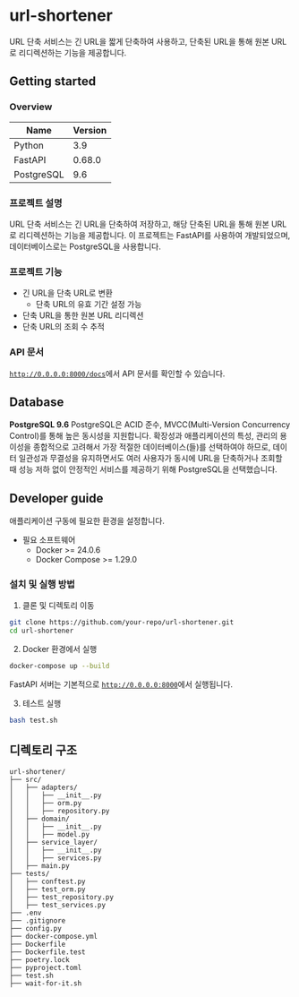 # url-shortener
URL 단축 서비스는 긴 URL을 짧게 단축하여 사용하고, 단축된 URL을 통해 원본 URL로 리디렉션하는 기능을 제공합니다.


## Getting started

### Overview

Name    | Version
--------|---------
Python  | 3.9
FastAPI | 0.68.0
PostgreSQL | 9.6


### 프로젝트 설명

URL 단축 서비스는 긴 URL을 단축하여 저장하고, 해당 단축된 URL을 통해 원본 URL로 리디렉션하는 기능을 제공합니다. 이 프로젝트는 FastAPI를 사용하여 개발되었으며, 데이터베이스로는 PostgreSQL을 사용합니다.

### 프로젝트 기능

- 긴 URL을 단축 URL로 변환
    - 단축 URL의 유효 기간 설정 가능
- 단축 URL을 통한 원본 URL 리디렉션
- 단축 URL의 조회 수 추적

### API 문서
[`http://0.0.0.0:8000/docs`](http://0.0.0.0:8000/docs)에서 API 문서를 확인할 수 있습니다.


## Database
**PostgreSQL 9.6**
PostgreSQL은 ACID 준수, MVCC(Multi-Version Concurrency Control)를 통해 높은 동시성을 지원합니다. 
확장성과 애플리케이션의 특성, 관리의 용이성을 종합적으로 고려해서 가장 적절한 데이터베이스(들)를 선택하여야 하므로, 데이터 일관성과 무결성을 유지하면서도 여러 사용자가 동시에 URL을 단축하거나 조회할 때 성능 저하 없이 안정적인 서비스를 제공하기 위해 PostgreSQL을 선택했습니다. 


## Developer guide

애플리케이션 구동에 필요한 환경을 설정합니다.
- 필요 소프트웨어
    - Docker >= 24.0.6
    - Docker Compose >= 1.29.0

### 설치 및 실행 방법
1. 클론 및 디렉토리 이동
```bash
git clone https://github.com/your-repo/url-shortener.git
cd url-shortener
```

2. Docker 환경에서 실행
```bash
docker-compose up --build
```
FastAPI 서버는 기본적으로 [`http://0.0.0.0:8000`](http://0.0.0.0:8000)에서 실행됩니다.

3. 테스트 실행
```bash
bash test.sh
```


## 디렉토리 구조
```
url-shortener/
├── src/
│   ├── adapters/
│   │   ├── __init__.py
│   │   ├── orm.py
│   │   ├── repository.py
│   ├── domain/
│   │   ├── __init__.py
│   │   ├── model.py
│   ├── service_layer/
│   │   ├── __init__.py
│   │   ├── services.py
│   ├── main.py
├── tests/
│   ├── conftest.py
│   ├── test_orm.py
│   ├── test_repository.py
│   ├── test_services.py
├── .env
├── .gitignore
├── config.py
├── docker-compose.yml
├── Dockerfile
├── Dockerfile.test
├── poetry.lock
├── pyproject.toml
├── test.sh
├── wait-for-it.sh
```